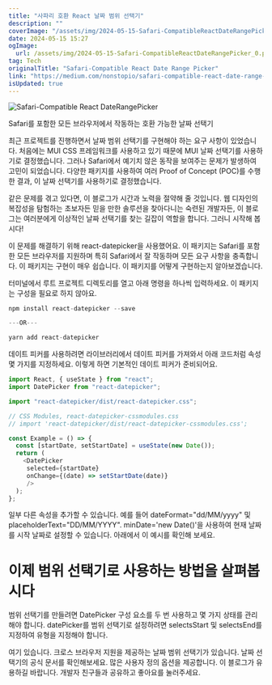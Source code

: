 ```yaml
---
title: "사파리 호환 React 날짜 범위 선택기"
description: ""
coverImage: "/assets/img/2024-05-15-Safari-CompatibleReactDateRangePicker_0.png"
date: 2024-05-15 15:27
ogImage: 
  url: /assets/img/2024-05-15-Safari-CompatibleReactDateRangePicker_0.png
tag: Tech
originalTitle: "Safari-Compatible React Date Range Picker"
link: "https://medium.com/nonstopio/safari-compatible-react-date-range-picker-ae310ccf214f"
isUpdated: true
---
```





![Safari-Compatible React DateRangePicker](/assets/img/2024-05-15-Safari-CompatibleReactDateRangePicker_0.png)

Safari를 포함한 모든 브라우저에서 작동하는 호환 가능한 날짜 선택기

최근 프로젝트를 진행하면서 날짜 범위 선택기를 구현해야 하는 요구 사항이 있었습니다. 처음에는 MUI CSS 프레임워크를 사용하고 있기 때문에 MUI 날짜 선택기를 사용하기로 결정했습니다. 그러나 Safari에서 예기치 않은 동작을 보여주는 문제가 발생하여 고민이 되었습니다. 다양한 패키지를 사용하여 여러 Proof of Concept (POC)를 수행한 결과, 이 날짜 선택기를 사용하기로 결정했습니다.

같은 문제를 겪고 있다면, 이 블로그가 시간과 노력을 절약해 줄 것입니다. 웹 디자인의 복잡성을 탐험하는 초보자든 믿을 만한 솔루션을 찾아다니는 숙련된 개발자든, 이 블로그는 여러분에게 이상적인 날짜 선택기를 찾는 길잡이 역할을 합니다. 그러니 시작해 봅시다!



이 문제를 해결하기 위해 react-datepicker을 사용했어요. 이 패키지는 Safari를 포함한 모든 브라우저를 지원하며 특히 Safari에서 잘 작동하며 모든 요구 사항을 충족합니다. 이 패키지는 구현이 매우 쉽습니다. 이 패키지를 어떻게 구현하는지 알아보겠습니다.

터미널에서 루트 프로젝트 디렉토리를 열고 아래 명령을 하나씩 입력하세요. 이 패키지는 구성을 필요로 하지 않아요.

```js
npm install react-datepicker --save

---OR---

yarn add react-datepicker
```

데이트 피커를 사용하려면 라이브러리에서 데이트 피커를 가져와서 아래 코드처럼 속성 몇 가지를 지정하세요. 이렇게 하면 기본적인 데이트 피커가 준비되어요.



```js
import React, { useState } from "react";
import DatePicker from "react-datepicker";

import "react-datepicker/dist/react-datepicker.css";

// CSS Modules, react-datepicker-cssmodules.css
// import 'react-datepicker/dist/react-datepicker-cssmodules.css';

const Example = () => {
  const [startDate, setStartDate] = useState(new Date());
  return (
    <DatePicker 
     selected={startDate} 
     onChange={(date) => setStartDate(date)}
     />
  );
};
```

일부 다른 속성을 추가할 수 있습니다. 예를 들어 dateFormat="dd/MM/yyyy" 및 placeholderText="DD/MM/YYYY". minDate='new Date()'을 사용하여 현재 날짜를 시작 날짜로 설정할 수 있습니다. 아래에서 이 예시를 확인해 보세요.

# 이제 범위 선택기로 사용하는 방법을 살펴봅시다

범위 선택기를 만들려면 DatePicker 구성 요소를 두 번 사용하고 몇 가지 상태를 관리해야 합니다. datePicker를 범위 선택기로 설정하려면 selectsStart 및 selectsEnd를 지정하여 유형을 지정해야 합니다.




여기 있습니다. 크로스 브라우저 지원을 제공하는 날짜 범위 선택기가 있습니다. 날짜 선택기의 공식 문서를 확인해보세요. 많은 사용자 정의 옵션을 제공합니다. 이 블로그가 유용하길 바랍니다. 개발자 친구들과 공유하고 좋아요를 눌러주세요.